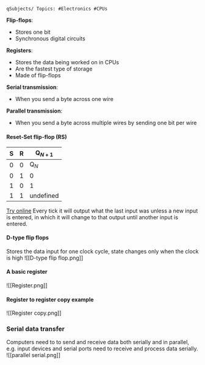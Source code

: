 	qSubjects/ Topics: #Electronics #CPUs 

**Flip-flops**:
- Stores one bit
- Synchronous digital circuits

**Registers**:
- Stores the data being worked on in CPUs
- Are the fastest type of storage
- Made of flip-flops

**Serial transmission**:
- When you send a byte across one wire

**Parallel transmission**:
- When you send a byte across multiple wires by sending one bit per wire
#### Reset-Set flip-flop (RS)
| S | R | Q$_{N+1}$   |
|---|---|-----------|
| 0 | 0 | Q$_{N}$       |
| 0 | 1 | 0         |
| 1 | 0 | 1         |
| 1 | 1 | undefined |

[Try online](https://www.falstad.com/circuit/e-nandff.html)
Every tick it will output what the last input was unless a new input is entered, in which it will change to that output until another input is entered.

#### D-type flip flops
Stores the data input for one clock cycle, state changes only when the clock is high
![[D-type flip flop.png]]

#### A basic register 
![[Register.png]]

#### Register to register copy example
![[Register copy.png]]

### Serial data transfer

Computers need to to send and receive data both serially and in parallel, e.g. input devices and serial ports need to receive and process data serially.
![[parallel serial.png]]

